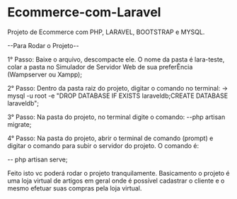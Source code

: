 # Ecommerce-com-Laravel
Projeto de Ecommerce com PHP, LARAVEL, BOOTSTRAP e MYSQL.

--Para Rodar o Projeto--

1° Passo:
Baixe o arquivo, descompacte ele. O nome da pasta é lara-teste, colar a pasta no Simulador de Servidor Web de sua preferÊncia (Wampserver ou Xampp);

2° Passo:
Dentro da pasta raiz do projeto, digitar o comando no terminal: -> mysql -u root -e "DROP DATABASE IF EXISTS laraveldb;CREATE DATABASE laraveldb";

3° Passo:
Na pasta do projeto, no terminal digite o comando:
--php artisan migrate;

4° Passo:
Na pasta do projeto, abrir o terminal de comando (prompt) e digitar o comando para subir o servidor do projeto. O comando é:

-- php artisan serve;

Feito isto vc poderá rodar o projeto tranquilamente. Basicamento o projeto é uma loja virtual de artigos em geral onde é possível cadastrar o cliente e o mesmo 
efetuar suas compras pela loja virtual.




